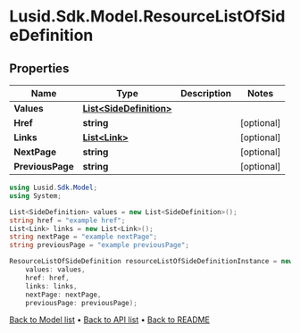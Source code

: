 # Lusid.Sdk.Model.ResourceListOfSideDefinition

## Properties

Name | Type | Description | Notes
------------ | ------------- | ------------- | -------------
**Values** | [**List&lt;SideDefinition&gt;**](SideDefinition.md) |  | 
**Href** | **string** |  | [optional] 
**Links** | [**List&lt;Link&gt;**](Link.md) |  | [optional] 
**NextPage** | **string** |  | [optional] 
**PreviousPage** | **string** |  | [optional] 

```csharp
using Lusid.Sdk.Model;
using System;

List<SideDefinition> values = new List<SideDefinition>();
string href = "example href";
List<Link> links = new List<Link>();
string nextPage = "example nextPage";
string previousPage = "example previousPage";

ResourceListOfSideDefinition resourceListOfSideDefinitionInstance = new ResourceListOfSideDefinition(
    values: values,
    href: href,
    links: links,
    nextPage: nextPage,
    previousPage: previousPage);
```

[Back to Model list](../README.md#documentation-for-models) &#8226; [Back to API list](../README.md#documentation-for-api-endpoints) &#8226; [Back to README](../README.md)
